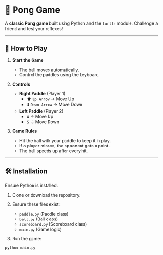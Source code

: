 # 🏓 Pong Game

A **classic Pong game** built using Python and the `turtle` module. Challenge a friend and test your reflexes!

---

## 🚀 How to Play

1. **Start the Game**  
   - The ball moves automatically.  
   - Control the paddles using the keyboard.  

2. **Controls**  
   - **Right Paddle** (Player 1)  
     - ⬆️ `Up Arrow` → Move Up  
     - ⬇️ `Down Arrow` → Move Down  
   - **Left Paddle** (Player 2)  
     - `W` → Move Up  
     - `S` → Move Down  

3. **Game Rules**  
   - Hit the ball with your paddle to keep it in play.  
   - If a player misses, the opponent gets a point.  
   - The ball speeds up after every hit.  

---

## 🛠️ Installation

Ensure Python is installed.

1. Clone or download the repository.  
2. Ensure these files exist:
   - `paddle.py` (Paddle class)
   - `ball.py` (Ball class)
   - `scoreboard.py` (Scoreboard class)
   - `main.py` (Game logic)  

3. Run the game:

```bash
python main.py
